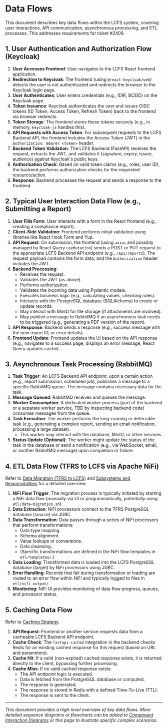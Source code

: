 # Data Flows

This document describes key data flows within the LCFS system, covering user interactions, API communication, asynchronous processing, and ETL processes. This addresses requirements for ticket #2409.

## 1. User Authentication and Authorization Flow (Keycloak)

1.  **User Accesses Frontend**: User navigates to the LCFS React frontend application.
2.  **Redirection to Keycloak**: The frontend (using `@react-keycloak/web`) detects the user is not authenticated and redirects the browser to the Keycloak login page.
3.  **User Authenticates**: User enters credentials (e.g., IDIR, BCEID) on the Keycloak page.
4.  **Token Issuance**: Keycloak authenticates the user and issues OIDC tokens (ID Token, Access Token, Refresh Token) back to the frontend via browser redirects.
5.  **Token Storage**: The frontend stores these tokens securely (e.g., in memory, `keycloak-js` handles this).
6.  **API Requests with Access Token**: For subsequent requests to the LCFS Backend API, the frontend includes the Access Token (JWT) in the `Authorization: Bearer <token>` header.
7.  **Backend Token Validation**: The LCFS Backend (FastAPI) receives the request, extracts the JWT, and validates it (signature, expiry, issuer, audience) against Keycloak's public keys.
8.  **Authorization Check**: Based on valid token claims (e.g., roles, user ID), the backend performs authorization checks for the requested resource/action.
9.  **Response**: Backend processes the request and sends a response to the frontend.

## 2. Typical User Interaction Data Flow (e.g., Submitting a Report)

1.  **User Fills Form**: User interacts with a form in the React frontend (e.g., creating a compliance report).
2.  **Client-Side Validation**: Frontend performs initial validation using libraries like React Hook Form and Yup.
3.  **API Request**: On submission, the frontend (using `axios` and possibly managed by React Query `useMutation`) sends a POST or PUT request to the appropriate LCFS Backend API endpoint (e.g., `/api/reports`). The request payload contains the form data, and the `Authorization` header includes the JWT.
4.  **Backend Processing**:
    *   Receives the request.
    *   Validates the JWT (as above).
    *   Performs authorization.
    *   Validates the incoming data using Pydantic models.
    *   Executes business logic (e.g., calculating values, checking rules).
    *   Interacts with the PostgreSQL database (SQLAlchemy) to create or update records.
    *   May interact with MinIO for file storage (if attachments are involved).
    *   May publish a message to RabbitMQ if an asynchronous task needs to be triggered (e.g., generating a PDF version of the report).
5.  **API Response**: Backend sends a response (e.g., success message with the new report ID, or error details).
6.  **Frontend Update**: Frontend updates the UI based on the API response (e.g., navigates to a success page, displays an error message, React Query updates cache).

## 3. Asynchronous Task Processing (RabbitMQ)

1.  **Task Trigger**: An LCFS Backend API endpoint, upon a certain action (e.g., report submission, scheduled job), publishes a message to a specific RabbitMQ queue. The message contains necessary data for the task.
2.  **Message Queued**: RabbitMQ receives and queues the message.
3.  **Worker Consumption**: A dedicated worker process (part of the backend or a separate worker service, TBD by inspecting backend code) consumes messages from the queue.
4.  **Task Execution**: The worker performs the long-running or deferrable task (e.g., generating a complex report, sending an email notification, processing a large dataset).
    *   This worker may interact with the database, MinIO, or other services.
5.  **Status Update (Optional)**: The worker might update the status of the task in the database or send a notification (e.g., via WebSocket, email, or another RabbitMQ message) upon completion or failure.

## 4. ETL Data Flow (TFRS to LCFS via Apache NiFi)

Refer to [Data Migration (TFRS to LCFS)](Data-Migration-TFRS-to-LCFS.md) and [Subsystems and Responsibilities](Subsystems-and-Responsibilities.md#7-etl-subsystem-extract-transform-load---in-etl-directory) for a detailed overview.

1.  **NiFi Flow Trigger**: The migration process is typically initiated by starting a NiFi data flow (manually via UI or programmatically, potentially using `etl/data-migration.sh`).
2.  **Data Extraction**: NiFi processors connect to the TFRS PostgreSQL database (source) via JDBC.
3.  **Data Transformation**: Data passes through a series of NiFi processors that perform transformations:
    *   Data type mapping.
    *   Schema alignment.
    *   Value lookups or conversions.
    *   Data cleansing.
    *   (Specific transformations are defined in the NiFi flow templates in `etl/templates/`.)
4.  **Data Loading**: Transformed data is loaded into the LCFS PostgreSQL database (target) by NiFi processors using JDBC.
5.  **Error Handling**: Records that fail during transformation or loading are routed to an error flow within NiFi and typically logged to files in `etl/nifi_output/`.
6.  **Monitoring**: NiFi UI provides monitoring of data flow progress, queues, and processor status.

## 5. Caching Data Flow

Refer to [Caching Strategy](Caching-Strategy.md).

1.  **API Request**: Frontend or another service requests data from a cacheable LCFS Backend API endpoint.
2.  **Cache Check**: The `fastapi-cache2` integration in the backend checks Redis for an existing cached response for this request (based on URL and parameters).
3.  **Cache Hit**: If a valid (non-expired) cached response exists, it is returned directly to the client, bypassing further processing.
4.  **Cache Miss**: If no valid cached response exists:
    *   The API endpoint logic is executed.
    *   Data is fetched from the PostgreSQL database or computed.
    *   The response is generated.
    *   The response is stored in Redis with a defined Time-To-Live (TTL).
    *   The response is sent to the client.

---
*This document provides a high-level overview of key data flows. More detailed sequence diagrams or flowcharts can be added to [Component Interaction Diagrams](Component-Diagrams.md) or this page to illustrate specific complex scenarios.* 